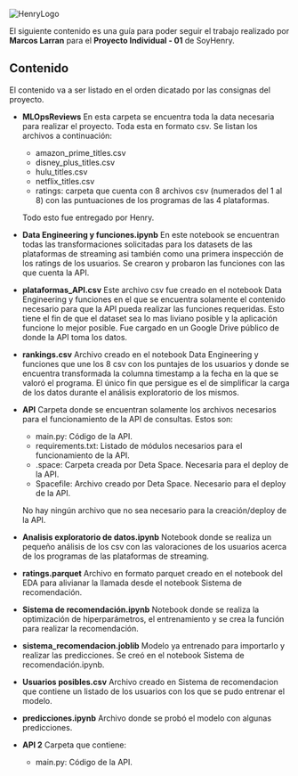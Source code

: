 ![HenryLogo](https://d31uz8lwfmyn8g.cloudfront.net/Assets/logo-henry-white-lg.png)

El siguiente contenido es una guía para poder seguir el trabajo realizado por **Marcos Larran** para el **Proyecto Individual - 01** de SoyHenry.

## Contenido

El contenido va a ser listado en el orden dicatado por las consignas del proyecto.

* **MLOpsReviews**
    En esta carpeta se encuentra toda la data necesaria para realizar el proyecto. Toda esta en formato csv. Se listan los archivos a continuación:
    - amazon_prime_titles.csv
    - disney_plus_titles.csv
    - hulu_titles.csv
    - netflix_titles.csv
    - ratings: carpeta que cuenta con 8 archivos csv (numerados del 1 al 8) con las puntuaciones de los programas de las 4 plataformas.
    
    Todo esto fue entregado por Henry.

* **Data Engineering y funciones.ipynb**
    En este notebook se encuentran todas las transformaciones solicitadas para los datasets de las plataformas de streaming asi también como una primera inspección de los ratings de los usuarios. Se crearon y probaron las funciones con las que cuenta la API.

* **plataformas_API.csv**
    Este archivo csv fue creado en el notebook Data Engineering y funciones en el que se encuentra solamente el contenido necesario para que la API pueda realizar las funciones requeridas. Esto tiene el fin de que el dataset sea lo mas liviano posible y la aplicación funcione lo mejor posible. Fue cargado en un Google Drive público de donde la API toma los datos.

* **rankings.csv**
    Archivo creado en el notebook Data Engineering y funciones que une los 8 csv con los puntajes de los usuarios y donde se encuentra transformada la columna timestamp a la fecha en la que se valoró el programa. El único fin que persigue es el de simplificar la carga de los datos durante el análisis exploratorio de los mismos.

* **API**
    Carpeta donde se encuentran solamente los archivos necesarios para el funcionamiento de la API de consultas. Estos son:
    - main.py: Código de la API.
    - requirements.txt: Listado de módulos necesarios para el funcionamiento de la API.
    - .space: Carpeta creada por Deta Space. Necesaria para el deploy de la API.
    - Spacefile: Archivo creado por Deta Space. Necesario para el deploy de la API.

    No hay ningún archivo que no sea necesario para la creación/deploy de la API.

* **Analisis exploratorio de datos.ipynb**
    Notebook donde se realiza un pequeño análisis de los csv con las valoraciones de los usuarios acerca de los programas de las plataformas de streaming.

* **ratings.parquet**
    Archivo en formato parquet creado en el notebook del EDA para alivianar la llamada desde el notebook Sistema de recomendación.

* **Sistema de recomendación.ipynb**
    Notebook donde se realiza la optimización de hiperparámetros, el entrenamiento y se crea la función para realizar la recomendación.

* **sistema_recomendacion.joblib**
    Modelo ya entrenado para importarlo y realizar las predicciones. Se creó en el notebook Sistema de recomendación.ipynb.

* **Usuarios posibles.csv**
    Archivo creado en Sistema de recomendacion que contiene un listado de los usuarios con los que se pudo entrenar el modelo.

* **predicciones.ipynb**
    Archivo donde se probó el modelo con algunas predicciones.

* **API 2**
    Carpeta que contiene:
    - main.py: Código de la API.